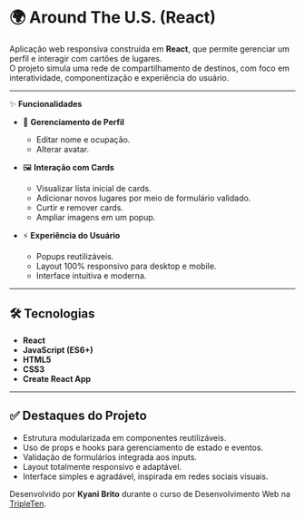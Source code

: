 # 🌍 Around The U.S. (React)

Aplicação web responsiva construída em **React**, que permite gerenciar um perfil e interagir com cartões de lugares.  
O projeto simula uma rede de compartilhamento de destinos, com foco em interatividade, componentização e experiência do usuário.

---

✨ **Funcionalidades**

- 📌 **Gerenciamento de Perfil**

  - Editar nome e ocupação.
  - Alterar avatar.

- 🖼️ **Interação com Cards**

  - Visualizar lista inicial de cards.
  - Adicionar novos lugares por meio de formulário validado.
  - Curtir e remover cards.
  - Ampliar imagens em um popup.

- ⚡ **Experiência do Usuário**
  - Popups reutilizáveis.
  - Layout 100% responsivo para desktop e mobile.
  - Interface intuitiva e moderna.

---

## 🛠️ Tecnologias

- **React**
- **JavaScript (ES6+)**
- **HTML5**
- **CSS3**
- **Create React App**

---

## ✅ Destaques do Projeto

- Estrutura modularizada em componentes reutilizáveis.
- Uso de props e hooks para gerenciamento de estado e eventos.
- Validação de formulários integrada aos inputs.
- Layout totalmente responsivo e adaptável.
- Interface simples e agradável, inspirada em redes sociais visuais.

Desenvolvido por **Kyani Brito** durante o curso de Desenvolvimento Web na [TripleTen](https://tripleten.com/).
